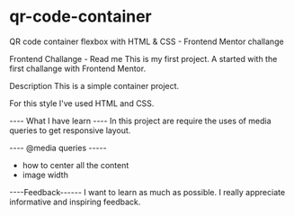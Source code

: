 # qr-code-container
QR code container flexbox with HTML &amp; CSS - Frontend Mentor challange 

Frontend Challange - Read me
This is my first project. A started with the first challange with Frontend Mentor.

Description
This is a simple container project.

For this style I've used HTML and CSS.

---- What I have learn ----
  In this project are require the uses of media queries to get responsive layout.

---- @media queries -----
- how to center all the content
- image width

  
----Feedback------
I want to learn as much as possible. I really appreciate informative and inspiring feedback.
